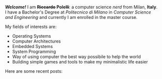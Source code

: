 ***Welcome!*** I am **~~Riccardo~~ Pole~~lli~~**: a computer science *nerd* from Milan, **Italy**. I have a Bachelor's Degree at *Politecnico di Milano* in *Computer Science and Engineering* and currently I am enrolled in the master course.

My fields of interests are:

- Operating Systems
- Computer Architectures
- Embedded Systems
- System Programming
- Way of using computer the best way possibile to help the world
- Building simple games and tools to make my minimalistic life easier

Here are some recent posts:
